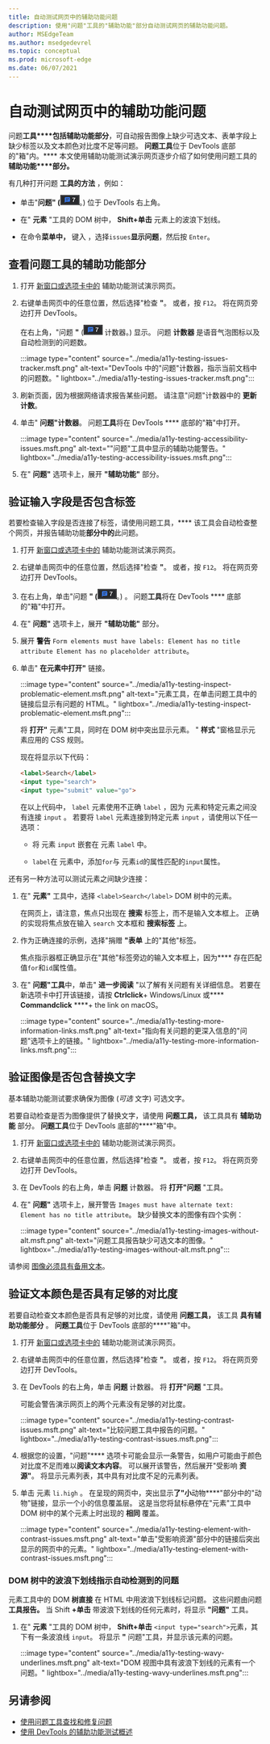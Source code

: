 ```yaml
---
title: 自动测试网页中的辅助功能问题
description: 使用"问题"工具的"辅助功能"部分自动测试网页的辅助功能问题。
author: MSEdgeTeam
ms.author: msedgedevrel
ms.topic: conceptual
ms.prod: microsoft-edge
ms.date: 06/07/2021
---
```

# <a name="automatically-test-a-webpage-for-accessibility-issues"></a>自动测试网页中的辅助功能问题

问题**工具****包括辅助功能部分**，可自动报告图像上缺少可选文本、表单字段上缺少标签以及文本颜色对比度不足等问题。  **问题工具**位于 DevTools 底部的"箱"内。****  本文使用辅助功能测试演示网页逐步介绍了如何使用问题工具的**辅助功能****部分。**

有几种打开问题 **工具的方法** ，例如：

*  单击"**问题" (**!["问题"计数器](../media/issues-counter-icon.msft.png)。) 位于 DevTools 右上角。

*  在" **元素** "工具的 DOM 树中， **Shift+单击** 元素上的波浪下划线。

*  在命令**菜单中，** 键入 ，选择`issues`**显示问题**，然后按 `Enter`。


<!-- ====================================================================== -->
## <a name="view-the-accessibility-section-of-the-issues-tool"></a>查看问题工具的辅助功能部分

1. 打开 [新窗口或选项卡中的](https://microsoftedge.github.io/Demos/devtools-a11y-testing/) 辅助功能测试演示网页。

1. 右键单击网页中的任意位置，然后选择"检查 **"**。  或者，按 `F12`。  将在网页旁边打开 DevTools。

   在右上角，"问题 **"** (!["](../media/issues-counter-icon.msft.png) 计数器。) 显示。  问题 **计数器** 是语音气泡图标以及自动检测到的问题数。

   :::image type="content" source="../media/a11y-testing-issues-tracker.msft.png" alt-text="DevTools 中的&quot;问题&quot;计数器，指示当前文档中的问题数。" lightbox="../media/a11y-testing-issues-tracker.msft.png":::

1. 刷新页面，因为根据网络请求报告某些问题。  请注意"问题"计数器中的 **更新计数**。

1. 单击" **问题"计数器**。  问题**工具**将在 DevTools **** 底部的"箱"中打开。

   :::image type="content" source="../media/a11y-testing-accessibility-issues.msft.png" alt-text="&quot;问题&quot;工具中显示的辅助功能警告。" lightbox="../media/a11y-testing-accessibility-issues.msft.png":::

1. 在" **问题"** 选项卡上，展开 **"辅助功能"** 部分。


<!-- ====================================================================== -->
## <a name="verify-that-input-fields-have-labels"></a>验证输入字段是否包含标签

若要检查输入字段是否连接了标签，请使用问题工具，**** 该工具会自动检查整个网页，并报告辅助功能**部分中的**此问题。

1. 打开 [新窗口或选项卡中的](https://microsoftedge.github.io/Demos/devtools-a11y-testing/) 辅助功能测试演示网页。

1. 右键单击网页中的任意位置，然后选择"检查 **"**。  或者，按 `F12`。  将在网页旁边打开 DevTools。

1. 在右上角，单击"问题 **" (**!["计数器](../media/issues-counter-icon.msft.png)。) 。  问题**工具**将在 DevTools **** 底部的"箱"中打开。

1. 在" **问题"** 选项卡上，展开 **"辅助功能"** 部分。

1. 展开 **警告** `Form elements must have labels: Element has no title attribute Element has no placeholder attribute`。

1. 单击" **在元素中打开"** 链接。

   :::image type="content" source="../media/a11y-testing-inspect-problematic-element.msft.png" alt-text="元素工具，在单击问题工具中的链接后显示有问题的 HTML。" lightbox="../media/a11y-testing-inspect-problematic-element.msft.png":::
    
   将 **打开"** 元素"工具，同时在 DOM 树中突出显示元素。  " **样式** "窗格显示元素应用的 CSS 规则。
  
   现在将显示以下代码：

   ```html
   <label>Search</label>
   <input type="search">
   <input type="submit" value="go">
   ```

   在以上代码中， `label` 元素使用不正确 `label` ，因为 元素和特定元素之间没有连接 `input` 。  若要将 `label` 元素连接到特定元素 `input` ，请使用以下任一选项：

   *  将 元素 `input` 嵌套在 元素 `label` 中。

   *  `label`在 元素中，添加`for`与 元素`id`的属性匹配的`input`属性。

还有另一种方法可以测试元素之间缺少连接：

1. 在" **元素"** 工具中，选择 `<label>Search</label>` DOM 树中的元素。

   在网页上，请注意，焦点只出现在 **搜索** 标签上，而不是输入文本框上。  正确的实现将焦点放在输入 `search` 文本框和 **搜索标签** 上。

1. 作为正确连接的示例，选择"捐赠 **"表单** 上的"其他"标签。

   焦点指示器框正确显示在"其他"标签旁边的输入文本框上，因为**** 存在匹配值`for`和`id`属性值。

1. 在" **问题"工具**中，单击" **进一步阅读** "以了解有关问题有关详细信息。  若要在新选项卡中打开该链接，请按 **Ctrlclick**+ Windows/Linux 或**** **Commandclick** ****+ the link on macOS。

   :::image type="content" source="../media/a11y-testing-more-information-links.msft.png" alt-text="指向有关问题的更深入信息的&quot;问题&quot;选项卡上的链接。" lightbox="../media/a11y-testing-more-information-links.msft.png":::


<!-- ====================================================================== -->
## <a name="verify-that-images-have-alt-text"></a>验证图像是否包含替换文字

基本辅助功能测试要求确保为图像 (_可选_ 文字) 可选文字。

若要自动检查是否为图像提供了替换文字，请使用 **问题工具，** 该工具具有 **辅助功能** 部分。  **问题工具**位于 DevTools 底部的****"箱"中。

1. 打开 [新窗口或选项卡中的](https://microsoftedge.github.io/Demos/devtools-a11y-testing/) 辅助功能测试演示网页。

1. 右键单击网页中的任意位置，然后选择"检查 **"**。  或者，按 `F12`。  将在网页旁边打开 DevTools。

1. 在 DevTools 的右上角，单击 **问题** 计数器。  将 **打开"问题** "工具。

1. 在" **问题"** 选项卡上，展开警告 `Images must have alternate text: Element has no title attribute`。  缺少替换文本的图像有四个实例：

   :::image type="content" source="../media/a11y-testing-images-without-alt.msft.png" alt-text="问题工具报告缺少可选文本的图像。" lightbox="../media/a11y-testing-images-without-alt.msft.png":::

请参阅 [图像必须具有备用文本](https://dequeuniversity.com/rules/axe/4.1/image-alt)。


<!-- ====================================================================== -->
## <a name="verify-that-text-colors-have-enough-contrast"></a>验证文本颜色是否具有足够的对比度

若要自动检查文本颜色是否具有足够的对比度，请使用 **问题工具，** 该工具 **具有辅助功能部分** 。  **问题工具**位于 DevTools 底部的****"箱"中。

1. 打开 [新窗口或选项卡中的](https://microsoftedge.github.io/Demos/devtools-a11y-testing/) 辅助功能测试演示网页。

1. 右键单击网页中的任意位置，然后选择"检查 **"**。  或者，按 `F12`。  将在网页旁边打开 DevTools。

1. 在 DevTools 的右上角，单击 **问题** 计数器。  将 **打开"问题** "工具。

   可能会警告演示网页上的两个元素没有足够的对比度。

   :::image type="content" source="../media/a11y-testing-contrast-issues.msft.png" alt-text="比较问题工具中报告的问题。" lightbox="../media/a11y-testing-contrast-issues.msft.png":::

1. 根据您的设置，"问题"**** 选项卡可能会显示一条警告，如用户可能由于颜色对比度不足而难以**阅读文本内容**。   可以展开该警告，然后展开"受影响 **资源"**。  将显示元素列表，其中具有对比度不足的元素列表。

1. 单击 元素 `li.high` 。  在呈现的网页中，突出显示**了"小**动物****"部分中的"动物"链接，显示一个小的信息覆盖层。  这是当您将鼠标悬停在"元素"工具中 DOM 树中的某个元素上时出现的 **相同** 覆盖。

   :::image type="content" source="../media/a11y-testing-element-with-contrast-issues.msft.png" alt-text="单击&quot;受影响资源&quot;部分中的链接后突出显示的网页中的元素。" lightbox="../media/a11y-testing-element-with-contrast-issues.msft.png":::


### <a name="wavy-underlines-in-the-dom-tree-indicate-automatically-detected-issues"></a>DOM 树中的波浪下划线指示自动检测到的问题

元素工具中的 DOM **树直接** 在 HTML 中用波浪下划线标记问题。  这些问题由问题**工具报告。**  当 Shift **+单击** 带波浪下划线的任何元素时，将显示 **"问题"** 工具。

1. 在" **元素** "工具的 DOM 树中， **Shift+单击** `<input type="search">`元素，其下有一条波浪线 `input`。  将显示 **"** 问题"工具，并显示该元素的问题。

   :::image type="content" source="../media/a11y-testing-wavy-underlines.msft.png" alt-text="DOM 视图中具有波浪下划线的元素有一个问题。" lightbox="../media/a11y-testing-wavy-underlines.msft.png":::


<!-- ====================================================================== -->
## <a name="see-also"></a>另请参阅

*  [使用问题工具查找和修复问题](../issues/index.md)
*  [使用 DevTools 的辅助功能测试概述](accessibility-testing-in-devtools.md)
